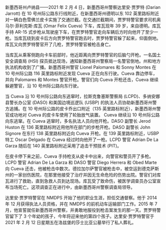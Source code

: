 新墨西哥州卢纳县——2021 年 2 月 4 日，新墨西哥州警察达里安·贾罗特 (Darian Jarrott) 在 10 号州际公路东行线附近，在新墨西哥州德明以东 102 英里路标附近对一辆白色雪佛兰皮卡实施了交通拦截。在交通拦截期间，贾罗特警官要求司机奥马尔·菲利克斯·库瓦 (Omar Felix Cueva) 下车，库瓦现年 39 岁，来自德明。库瓦手持 AR-15 式步枪从驾驶座下车，在贾罗特警官走向车辆后方时向他开了至少一枪。当库瓦绕到皮卡后方向贾罗特警官跑去时，贾罗特警官躲了起来，仰面倒地。库瓦又向贾罗特警官开了几枪，贾罗特警官被枪击身亡。

当库瓦从乘客侧跑向卡车前部时，他近距离向贾罗特警官的后脑勺开枪。一名国土安全调查局 (HSI) 探员抵达现场，通知新墨西哥州警察局一名警官倒地。州和地方执法机构收到了广播。新墨西哥州警官 Lionel Palomares 和 Sonny Montes 在 10 号州际公路 116 英里路标附近发现 Cueva 正在向东行驶。Cueva 靠边停车，并向 Palomares 和 Montes 警官开枪。警官们向 Cueva 开枪还击，Cueva 继续躲避警官，沿 10 号州际公路向东行驶。

当 Cueva 沿 10 号州际公路向东逃窜时，拉斯克鲁塞斯警察局 (LCPD)、多纳安娜县警长办公室 (DASO) 和美国边境巡逻队 (USBP) 的执法人员协助新墨西哥州警方追捕。在 10 号州际公路的皮卡乔出口附近（135 英里路标附近），新墨西哥州警官成功地对 Cueva 的皮卡车使用了轮胎放气装置。 Cueva 继续沿 10 号州际公路向东逃窜。在 Cueva 逃窜时，多名执法人员向他开枪。DASO 副警长 Jerod Huston 在 136 英里路标附近用他所在部门的步枪开枪。DASO 副警长 John Signore 在东行 138 英里路标附近向 Cueva 开枪。在 139 英里路标附近，USBP 特工 Oscar Delgado 在 Cueva 经过时向他开了一枪。LCPD 警官 Adrian De La Garza 随后在 140 英里路标附近采用了追击干预技术 (PIT)。

在皮卡停下来之前，Cueva 手持枪支从皮卡中出来，向警官和警员开了多枪。LCPD 警官 Adrian De La Garza 和 DASO 警官 Diego Herrera 和 Obed Marte 向 Cueva 还击，他被枪击中数次。德拉加尔萨警官被枪击中，被空运到德克萨斯州的一家创伤医院，在那里他接受了治疗并因无生命危险的伤势出院。警官们对库瓦进行了救助，直到急救人员到达现场。库瓦受了致命伤，被医学调查员办公室宣布当场死亡。这项调查正在进行中，由新墨西哥州警察调查局领导。

达里安·贾罗特警官在 NMDPS 开始了他的职业生涯，担任交通督察。他于 2014 年 12 月获得执法人员资格，并在 NMDPS 的前机动车运输部门工作。2015 年 7 月，他宣誓就任新墨西哥州警察，并勇敢地服役到枪击案发生的那一天。贾罗特警官留下了 3 个年幼的孩子，今年将迎来他的第四个孩子。达里安·贾罗特警官于 2021 年 2 月 12 日星期五在洛兹堡的莎士比亚公墓举行了私人葬礼。